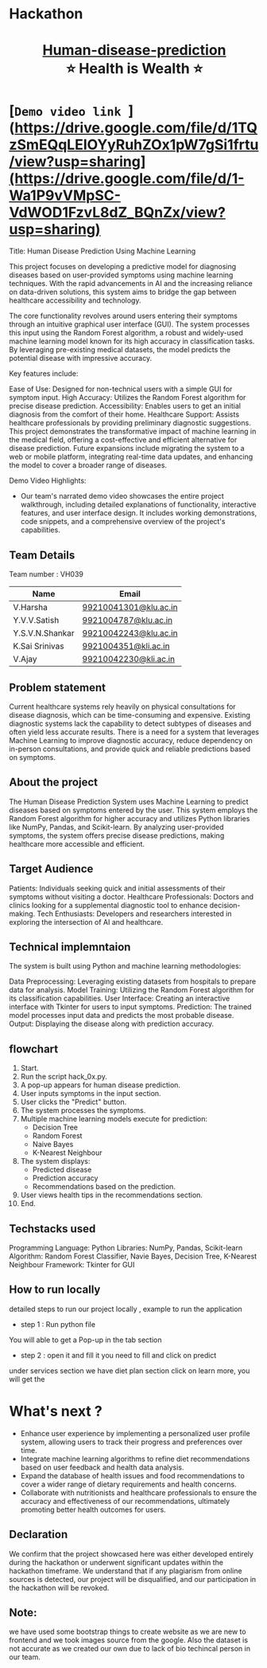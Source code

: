 # Hackathon
<h1 align="center" style="border-bottom: none">
    <b>
        <a href="https://www.google.com">Human-disease-prediction</a><br>
    </b>
    ⭐ Health is Wealth ⭐ <br>
</h1>

# [`Demo video link `](https://drive.google.com/file/d/1TQzSmEQqLEIOYyRuhZOx1pW7gSi1frtu/view?usp=sharing](https://drive.google.com/file/d/1-Wa1P9vVMpSC-VdWOD1FzvL8dZ_BQnZx/view?usp=sharing) 
Title: Human Disease Prediction Using Machine Learning

This project focuses on developing a predictive model for diagnosing diseases based on user-provided symptoms using machine learning techniques. With the rapid advancements in AI and the increasing reliance on data-driven solutions, this system aims to bridge the gap between healthcare accessibility and technology.

The core functionality revolves around users entering their symptoms through an intuitive graphical user interface (GUI). The system processes this input using the Random Forest algorithm, a robust and widely-used machine learning model known for its high accuracy in classification tasks. By leveraging pre-existing medical datasets, the model predicts the potential disease with impressive accuracy.

Key features include:

Ease of Use: Designed for non-technical users with a simple GUI for symptom input.
High Accuracy: Utilizes the Random Forest algorithm for precise disease prediction.
Accessibility: Enables users to get an initial diagnosis from the comfort of their home.
Healthcare Support: Assists healthcare professionals by providing preliminary diagnostic suggestions.
This project demonstrates the transformative impact of machine learning in the medical field, offering a cost-effective and efficient alternative for disease prediction. Future expansions include migrating the system to a web or mobile platform, integrating real-time data updates, and enhancing the model to cover a broader range of diseases.

Demo Video Highlights:
- Our team's narrated demo video showcases the entire project walkthrough, including detailed explanations of functionality, interactive features, and user interface design. It includes working demonstrations, code snippets, and a comprehensive overview of the project's capabilities.
## Team Details
Team number : VH039

| Name    | Email           |
|---------|-----------------|
| V.Harsha | 99210041301@klu.ac.in |
| Y.V.V.Satish | 9921004787@klu.ac.in |
| Y.S.V.N.Shankar | 99210042243@klu.ac.in |
| K.Sai Srinivas | 9921004351@kli.ac.in |
| V.Ajay | 99210042230@kli.ac.in |

## Problem statement 
Current healthcare systems rely heavily on physical consultations for disease diagnosis, which can be time-consuming and expensive. Existing diagnostic systems lack the capability to detect subtypes of diseases and often yield less accurate results. There is a need for a system that leverages Machine Learning to improve diagnostic accuracy, reduce dependency on in-person consultations, and provide quick and reliable predictions based on symptoms.
## About the project
The Human Disease Prediction System uses Machine Learning to predict diseases based on symptoms entered by the user. This system employs the Random Forest algorithm for higher accuracy and utilizes Python libraries like NumPy, Pandas, and Scikit-learn. By analyzing user-provided symptoms, the system offers precise disease predictions, making healthcare more accessible and efficient.
## Target Audience
Patients: Individuals seeking quick and initial assessments of their symptoms without visiting a doctor.
Healthcare Professionals: Doctors and clinics looking for a supplemental diagnostic tool to enhance decision-making.
Tech Enthusiasts: Developers and researchers interested in exploring the intersection of AI and healthcare.
## Technical implemntaion 
The system is built using Python and machine learning methodologies:

Data Preprocessing: Leveraging existing datasets from hospitals to prepare data for analysis.
Model Training: Utilizing the Random Forest algorithm for its classification capabilities.
User Interface: Creating an interactive interface with Tkinter for users to input symptoms.
Prediction: The trained model processes input data and predicts the most probable disease.
Output: Displaying the disease along with prediction accuracy.


## flowchart

1. Start.  
2. Run the script hack_0x.py.  
3. A pop-up appears for human disease prediction.  
4. User inputs symptoms in the input section.  
5. User clicks the "Predict" button.  
6. The system processes the symptoms.  
7. Multiple machine learning models execute for prediction:  
   - Decision Tree  
   - Random Forest  
   - Naive Bayes  
   - K-Nearest Neighbour  
8. The system displays:  
   - Predicted disease  
   - Prediction accuracy  
   - Recommendations based on the prediction.  
9. User views health tips in the recommendations section.  
10. End.
    
## Techstacks used 
Programming Language: Python
Libraries: NumPy, Pandas, Scikit-learn
Algorithm: Random Forest Classifier, Navie Bayes, Decision Tree, K-Nearest Neighbour
Framework: Tkinter for GUI
## How to run locally 
detailed steps to run our project locally , example to run the application 
- step 1 : Run python file 

You will able to get a Pop-up in the tab section

- step 2 : open it and fill it 
 you need to fill and click on predict

under services section we have diet plan section click on learn more, you will get the 

# What's next ?
- Enhance user experience by implementing a personalized user profile system, allowing users to track their progress and preferences over time.
- Integrate machine learning algorithms to refine diet recommendations based on user feedback and health data analysis.
- Expand the database of health issues and food recommendations to cover a wider range of dietary requirements and health concerns.
- Collaborate with nutritionists and healthcare professionals to ensure the accuracy and effectiveness of our recommendations, ultimately promoting better health outcomes for users.
## Declaration
We confirm that the project showcased here was either developed entirely during the hackathon or underwent significant updates within the hackathon timeframe. We understand that if any plagiarism from online sources is detected, our project will be disqualified, and our participation in the hackathon will be revoked.
## Note:
we have used some bootstrap things to create website as we are new to frontend and we took images source from the google. Also the dataset is not accurate as we created  our own due to lack of bio techincal person in our team.
